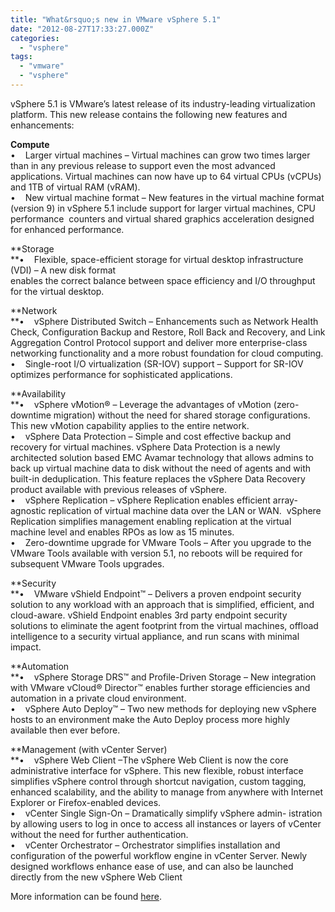 ```yaml
---
title: "What&rsquo;s new in VMware vSphere 5.1"
date: "2012-08-27T17:33:27.000Z"
categories: 
  - "vsphere"
tags: 
  - "vmware"
  - "vsphere"
---
```


vSphere 5.1 is VMware’s latest release of its industry-leading virtualization platform. This new release contains the following new features and enhancements:

**Compute**  
•    Larger virtual machines – Virtual machines can grow two times larger than in any previous release to support even the most advanced applications. Virtual machines can now have up to 64 virtual CPUs (vCPUs) and 1TB of virtual RAM (vRAM).  
•    New virtual machine format – New features in the virtual machine format (version 9) in vSphere 5.1 include support for larger virtual machines, CPU performance  counters and virtual shared graphics acceleration designed for enhanced performance.  

**Storage  
**•    Flexible, space-efficient storage for virtual desktop infrastructure (VDI) – A new disk format  
enables the correct balance between space efficiency and I/O throughput for the virtual desktop.  

**Network  
**•    vSphere Distributed Switch – Enhancements such as Network Health Check, Configuration Backup and Restore, Roll Back and Recovery, and Link Aggregation Control Protocol support and deliver more enterprise-class networking functionality and a more robust foundation for cloud computing.  
•    Single-root I/O virtualization (SR-IOV) support – Support for SR-IOV optimizes performance for sophisticated applications.  

**Availability  
**•    vSphere vMotion® – Leverage the advantages of vMotion (zero-downtime migration) without the need for shared storage configurations. This new vMotion capability applies to the entire network.  
•    vSphere Data Protection – Simple and cost effective backup and recovery for virtual machines. vSphere Data Protection is a newly architected solution based EMC Avamar technology that allows admins to back up virtual machine data to disk without the need of agents and with built-in deduplication. This feature replaces the vSphere Data Recovery product available with previous releases of vSphere.  
•    vSphere Replication – vSphere Replication enables efficient array-agnostic replication of virtual machine data over the LAN or WAN.  vSphere Replication simplifies management enabling replication at the virtual machine level and enables RPOs as low as 15 minutes.  
•    Zero-downtime upgrade for VMware Tools – After you upgrade to the VMware Tools available with version 5.1, no reboots will be required for subsequent VMware Tools upgrades.  

**Security  
**•    VMware vShield Endpoint™ – Delivers a proven endpoint security solution to any workload with an approach that is simplified, efficient, and cloud-aware. vShield Endpoint enables 3rd party endpoint security solutions to eliminate the agent footprint from the virtual machines, offload intelligence to a security virtual appliance, and run scans with minimal impact.  

**Automation  
**•    vSphere Storage DRS™ and Profile-Driven Storage – New integration with VMware vCloud® Director™ enables further storage efficiencies and automation in a private cloud environment.  
•    vSphere Auto Deploy™ – Two new methods for deploying new vSphere hosts to an environment make the Auto Deploy process more highly available then ever before.

**Management (with vCenter Server)  
**•    vSphere Web Client –The vSphere Web Client is now the core administrative interface for vSphere. This new flexible, robust interface simplifies vSphere control through shortcut navigation, custom tagging, enhanced scalability, and the ability to manage from anywhere with Internet Explorer or Firefox-enabled devices.  
•    vCenter Single Sign-On – Dramatically simplify vSphere admin- istration by allowing users to log in once to access all instances or layers of vCenter without the need for further authentication.  
•    vCenter Orchestrator – Orchestrator simplifies installation and configuration of the powerful workflow engine in vCenter Server. Newly designed workflows enhance ease of use, and can also be launched directly from the new vSphere Web Client

More information can be found [here](http://www.vmware.com/files/pdf/products/vsphere/vmware-what-is-new-vsphere51.pdf).
